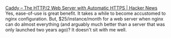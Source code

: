 [Caddy – The HTTP/2 Web Server with Automatic HTTPS | Hacker News](https://news.ycombinator.com/item?id=16918797)
	Yes, ease-of-use is great benefit. It takes a while to become accustomed to nginx configuration. But, $25/instance/month for a web server when nginx can do almost everything (and arguably much better than a server that was only launched two years ago)? It doesn't sit with me well.

